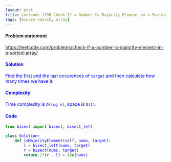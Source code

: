 ```yaml
---
layout: post
title: Leetcode 1150 Check If a Number Is Majority Element in a Sorted Array
tags: [binary search, array]
---
```


#### Problem statement

<a href="https://leetcode.com/problems/check-if-a-number-is-majority-element-in-a-sorted-array/"> <font color = blue>https://leetcode.com/problems/check-if-a-number-is-majority-element-in-a-sorted-array/

#### Solution
Find the first and the last occurences of `target` and then calculate how many times we have it.

#### Complexity
Time complexity is `O(log n)`, space is `O(1)`.

#### Code
```python
from bisect import bisect, bisect_left

class Solution:
    def isMajorityElement(self, nums, target):
        l = bisect_left(nums, target)
        r = bisect(nums, target)
        return 2*(r - l) > len(nums)
```

